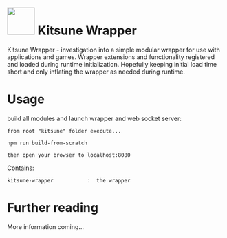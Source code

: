 <h1><img height="64px" src="../kitsune.ico" width="64px"/> Kitsune Wrapper</h1>
Kitsune Wrapper  -  investigation into a simple modular wrapper for use with applications and games. 
Wrapper extensions and functionality registered and loaded during runtime initialization.
Hopefully keeping initial load time short and only inflating the wrapper as needed during runtime.


# Usage

build all modules and launch wrapper and web socket server:
```
from root "kitsune" folder execute...

npm run build-from-scratch

then open your browser to localhost:8080
```

Contains:
````
kitsune-wrapper           :  the wrapper
````

# Further reading

More information coming...
